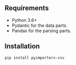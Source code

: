 ## Requirements

- Python 3.6+
- Pydantic for the data parts.
- Pandas for the parsing parts.

## Installation

```
pip install pyimporters-csv
```
